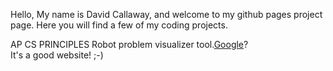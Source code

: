 Hello, My name is David Callaway, and welcome to my github pages project page. Here you will find a few of my coding projects.

<p> AP CS PRINCIPLES Robot problem visualizer tool.<a href="https://kilokhan.github.io/RobotVisualizer/index.html">Google</a>?<br />
It's a good website! ;-)</p>

